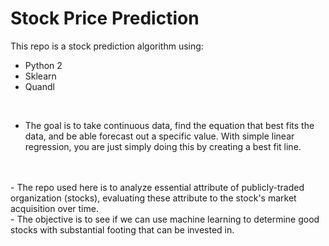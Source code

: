 # Stock Price Prediction

 This repo is a stock prediction algorithm using:
* Python 2
* Sklearn
* Quandl
<br/>

- The goal is to take continuous data, find the equation that best fits the data, and be able forecast out a     specific value. With simple linear regression, you are just simply doing this by creating a best fit line.
<br/>
<br/>
- The repo used here is to analyze essential attribute of publicly-traded organization (stocks), evaluating these attribute to the stock's market acquisition over time.
<br/>
-  The objective is to see if we can use machine learning to determine good stocks with substantial footing that can be invested in.

